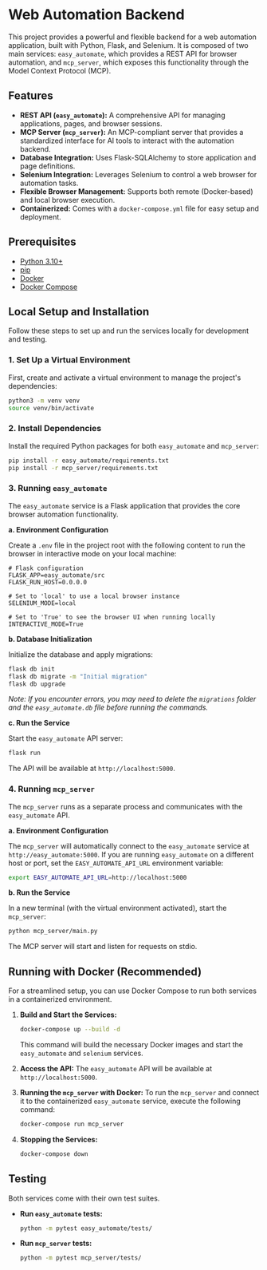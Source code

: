 # Web Automation Backend

This project provides a powerful and flexible backend for a web automation application, built with Python, Flask, and Selenium. It is composed of two main services: `easy_automate`, which provides a REST API for browser automation, and `mcp_server`, which exposes this functionality through the Model Context Protocol (MCP).

## Features

-   **REST API (`easy_automate`):** A comprehensive API for managing applications, pages, and browser sessions.
-   **MCP Server (`mcp_server`):** An MCP-compliant server that provides a standardized interface for AI tools to interact with the automation backend.
-   **Database Integration:** Uses Flask-SQLAlchemy to store application and page definitions.
-   **Selenium Integration:** Leverages Selenium to control a web browser for automation tasks.
-   **Flexible Browser Management:** Supports both remote (Docker-based) and local browser execution.
-   **Containerized:** Comes with a `docker-compose.yml` file for easy setup and deployment.

## Prerequisites

-   [Python 3.10+](https://www.python.org/downloads/)
-   [pip](https://pip.pypa.io/en/stable/installation/)
-   [Docker](https://docs.docker.com/get-docker/)
-   [Docker Compose](https://docs.docker.com/compose/install/)

## Local Setup and Installation

Follow these steps to set up and run the services locally for development and testing.

### 1. Set Up a Virtual Environment

First, create and activate a virtual environment to manage the project's dependencies:

```bash
python3 -m venv venv
source venv/bin/activate
```

### 2. Install Dependencies

Install the required Python packages for both `easy_automate` and `mcp_server`:

```bash
pip install -r easy_automate/requirements.txt
pip install -r mcp_server/requirements.txt
```

### 3. Running `easy_automate`

The `easy_automate` service is a Flask application that provides the core browser automation functionality.

**a. Environment Configuration**

Create a `.env` file in the project root with the following content to run the browser in interactive mode on your local machine:

```env
# Flask configuration
FLASK_APP=easy_automate/src
FLASK_RUN_HOST=0.0.0.0

# Set to 'local' to use a local browser instance
SELENIUM_MODE=local

# Set to 'True' to see the browser UI when running locally
INTERACTIVE_MODE=True
```

**b. Database Initialization**

Initialize the database and apply migrations:

```bash
flask db init
flask db migrate -m "Initial migration"
flask db upgrade
```
*Note: If you encounter errors, you may need to delete the `migrations` folder and the `easy_automate.db` file before running the commands.*

**c. Run the Service**

Start the `easy_automate` API server:

```bash
flask run
```

The API will be available at `http://localhost:5000`.

### 4. Running `mcp_server`

The `mcp_server` runs as a separate process and communicates with the `easy_automate` API.

**a. Environment Configuration**

The `mcp_server` will automatically connect to the `easy_automate` service at `http://easy_automate:5000`. If you are running `easy_automate` on a different host or port, set the `EASY_AUTOMATE_API_URL` environment variable:

```bash
export EASY_AUTOMATE_API_URL=http://localhost:5000
```

**b. Run the Service**

In a new terminal (with the virtual environment activated), start the `mcp_server`:

```bash
python mcp_server/main.py
```

The MCP server will start and listen for requests on stdio.

## Running with Docker (Recommended)

For a streamlined setup, you can use Docker Compose to run both services in a containerized environment.

1.  **Build and Start the Services:**
    ```bash
    docker-compose up --build -d
    ```
    This command will build the necessary Docker images and start the `easy_automate` and `selenium` services.

2.  **Access the API:**
    The `easy_automate` API will be available at `http://localhost:5000`.

3.  **Running the `mcp_server` with Docker:**
    To run the `mcp_server` and connect it to the containerized `easy_automate` service, execute the following command:
    ```bash
    docker-compose run mcp_server
    ```

4.  **Stopping the Services:**
    ```bash
    docker-compose down
    ```

## Testing

Both services come with their own test suites.

-   **Run `easy_automate` tests:**
    ```bash
    python -m pytest easy_automate/tests/
    ```

-   **Run `mcp_server` tests:**
    ```bash
    python -m pytest mcp_server/tests/
    ```